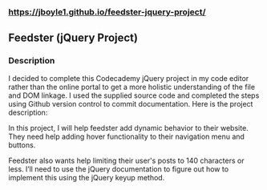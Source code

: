 ### https://jboyle1.github.io/feedster-jquery-project/

## Feedster (jQuery Project)

### Description

I decided to complete this Codecademy jQuery project in my code editor rather than the online portal to get a more holistic understanding of the file and DOM linkage. I used the supplied source code and completed the steps using Github version control to commit documentation. Here is the project description:

In this project, I will help feedster add dynamic behavior to their website. They need help adding hover functionality to their navigation menu and buttons.

Feedster also wants help limiting their user's posts to 140 characters or less. I’ll need to use the jQuery documentation to figure out how to implement this using the jQuery keyup method.